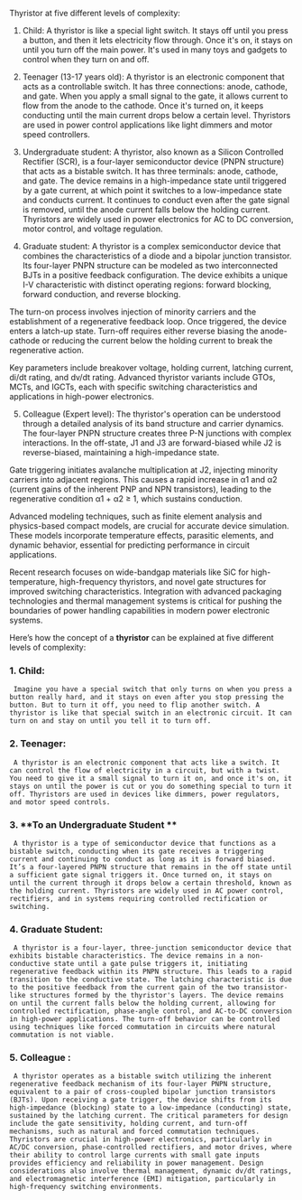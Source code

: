 Thyristor at five different levels of complexity:

1. Child:
A thyristor is like a special light switch. It stays off until you press a button, and then it lets electricity flow through. Once it's on, it stays on until you turn off the main power. It's used in many toys and gadgets to control when they turn on and off.

2. Teenager (13-17 years old):
A thyristor is an electronic component that acts as a controllable switch. It has three connections: anode, cathode, and gate. When you apply a small signal to the gate, it allows current to flow from the anode to the cathode. Once it's turned on, it keeps conducting until the main current drops below a certain level. Thyristors are used in power control applications like light dimmers and motor speed controllers.

3. Undergraduate student:
A thyristor, also known as a Silicon Controlled Rectifier (SCR), is a four-layer semiconductor device (PNPN structure) that acts as a bistable switch. It has three terminals: anode, cathode, and gate. The device remains in a high-impedance state until triggered by a gate current, at which point it switches to a low-impedance state and conducts current. It continues to conduct even after the gate signal is removed, until the anode current falls below the holding current. Thyristors are widely used in power electronics for AC to DC conversion, motor control, and voltage regulation.

4. Graduate student:
A thyristor is a complex semiconductor device that combines the characteristics of a diode and a bipolar junction transistor. Its four-layer PNPN structure can be modeled as two interconnected BJTs in a positive feedback configuration. The device exhibits a unique I-V characteristic with distinct operating regions: forward blocking, forward conduction, and reverse blocking.

The turn-on process involves injection of minority carriers and the establishment of a regenerative feedback loop. Once triggered, the device enters a latch-up state. Turn-off requires either reverse biasing the anode-cathode or reducing the current below the holding current to break the regenerative action.

Key parameters include breakover voltage, holding current, latching current, di/dt rating, and dv/dt rating. Advanced thyristor variants include GTOs, MCTs, and IGCTs, each with specific switching characteristics and applications in high-power electronics.

5. Colleague (Expert level):
The thyristor's operation can be understood through a detailed analysis of its band structure and carrier dynamics. The four-layer PNPN structure creates three P-N junctions with complex interactions. In the off-state, J1 and J3 are forward-biased while J2 is reverse-biased, maintaining a high-impedance state.

Gate triggering initiates avalanche multiplication at J2, injecting minority carriers into adjacent regions. This causes a rapid increase in α1 and α2 (current gains of the inherent PNP and NPN transistors), leading to the regenerative condition α1 + α2 ≥ 1, which sustains conduction.

Advanced modeling techniques, such as finite element analysis and physics-based compact models, are crucial for accurate device simulation. These models incorporate temperature effects, parasitic elements, and dynamic behavior, essential for predicting performance in circuit applications.

Recent research focuses on wide-bandgap materials like SiC for high-temperature, high-frequency thyristors, and novel gate structures for improved switching characteristics. Integration with advanced packaging technologies and thermal management systems is critical for pushing the boundaries of power handling capabilities in modern power electronic systems.

Here’s how the concept of a **thyristor** can be explained at five different levels of complexity:

### 1. **Child:**
     Imagine you have a special switch that only turns on when you press a button really hard, and it stays on even after you stop pressing the button. But to turn it off, you need to flip another switch. A thyristor is like that special switch in an electronic circuit. It can turn on and stay on until you tell it to turn off.

### 2. **Teenager:**
     A thyristor is an electronic component that acts like a switch. It can control the flow of electricity in a circuit, but with a twist. You need to give it a small signal to turn it on, and once it's on, it stays on until the power is cut or you do something special to turn it off. Thyristors are used in devices like dimmers, power regulators, and motor speed controls.

### 3. **To an Undergraduate Student **
     A thyristor is a type of semiconductor device that functions as a bistable switch, conducting when its gate receives a triggering current and continuing to conduct as long as it is forward biased. It’s a four-layered PNPN structure that remains in the off state until a sufficient gate signal triggers it. Once turned on, it stays on until the current through it drops below a certain threshold, known as the holding current. Thyristors are widely used in AC power control, rectifiers, and in systems requiring controlled rectification or switching.

### 4. **Graduate Student:**
     A thyristor is a four-layer, three-junction semiconductor device that exhibits bistable characteristics. The device remains in a non-conductive state until a gate pulse triggers it, initiating regenerative feedback within its PNPN structure. This leads to a rapid transition to the conductive state. The latching characteristic is due to the positive feedback from the current gain of the two transistor-like structures formed by the thyristor's layers. The device remains on until the current falls below the holding current, allowing for controlled rectification, phase-angle control, and AC-to-DC conversion in high-power applications. The turn-off behavior can be controlled using techniques like forced commutation in circuits where natural commutation is not viable.

### 5. **Colleague :**
     A thyristor operates as a bistable switch utilizing the inherent regenerative feedback mechanism of its four-layer PNPN structure, equivalent to a pair of cross-coupled bipolar junction transistors (BJTs). Upon receiving a gate trigger, the device shifts from its high-impedance (blocking) state to a low-impedance (conducting) state, sustained by the latching current. The critical parameters for design include the gate sensitivity, holding current, and turn-off mechanisms, such as natural and forced commutation techniques. Thyristors are crucial in high-power electronics, particularly in AC/DC conversion, phase-controlled rectifiers, and motor drives, where their ability to control large currents with small gate inputs provides efficiency and reliability in power management. Design considerations also involve thermal management, dynamic dv/dt ratings, and electromagnetic interference (EMI) mitigation, particularly in high-frequency switching environments.
